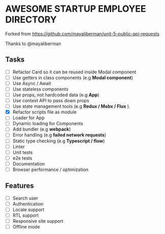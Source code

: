 # AWESOME STARTUP EMPLOYEE DIRECTORY

Forked from https://github.com/mayaliberman/unit-5-public-api-requests

Thanks to @mayaliberman

## Tasks

- [ ] Refactor Card so it can be reused inside Modal component
- [ ] Use getters in class components (e.g **Modal component**)
- [ ] Use Async / Await
- [ ] Use stateless components
- [ ] Use props, not hardcoded data (e.g **App**)
- [ ] Use context API to pass down props
- [ ] Use state management tools (e.g **Redux / Mobx / Flux** ).
- [x] Refactor scripts file as module
- [ ] Loader for App
- [ ] Dynamic loading for Components
- [ ] Add bundler (e.g **webpack**)
- [ ] Error handling (e.g **failed network requests**)
- [ ] Static type checking (e.g **Typescript / flow**)
- [ ] Linter
- [ ] Unit tests
- [ ] e2e tests
- [ ] Documentation
- [ ] Browser performance / optimization

## Features

- [ ] Search user
- [ ] Authentication
- [ ] Locale support
- [ ] RTL support
- [ ] Responsive site support
- [ ] Offline mode
